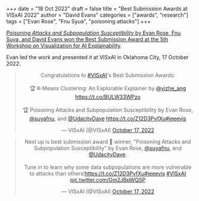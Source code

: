 +++
date = "18 Oct 2022"
draft = false
title = "Best Submission Awards at VISxAI 2022"
author = "David Evans"
categories = ["awards", "research"]
tags = ["Evan Rose", "Fnu Syua", "poisoning attacks"]
+++

<a href="https://uvasrg.github.io/poisoning/"><em>Poisoning Attacks and Subpopulation Susceptibility</em> by Evan Rose, Fnu Suya, and David Evans won the Best Submission Award at the <a href="https://visxai.io/">5th Workshop on Visualization for AI Explainability</a>.

Evan led the work and presented it at VISxAI in Oklahoma City, 17 October 2022.

<center>
<blockquote class="twitter-tweet"><p lang="en" dir="ltr">Congratulations to <a href="https://twitter.com/hashtag/VISxAI?src=hash&amp;ref_src=twsrc%5Etfw">#VISxAI</a>&#39;s Best Submission Awards:<br><br>🏆 K-Means Clustering: An Explorable Explainer by <a href="https://twitter.com/yizhe_ang?ref_src=twsrc%5Etfw">@yizhe_ang</a> <a href="https://t.co/BULW33WPzo">https://t.co/BULW33WPzo</a><br><br>🏆 Poisoning Attacks and Subpopulation Susceptibility by Evan Rose, <a href="https://twitter.com/suyafnu?ref_src=twsrc%5Etfw">@suyafnu</a>, and <a href="https://twitter.com/UdacityDave?ref_src=twsrc%5Etfw">@UdacityDave</a> <a href="https://t.co/Z12D3PvfXu">https://t.co/Z12D3PvfXu</a><a href="https://twitter.com/hashtag/ieeevis?src=hash&amp;ref_src=twsrc%5Etfw">#ieeevis</a></p>&mdash; VISxAI (@VISxAI) <a href="https://twitter.com/VISxAI/status/1582085676857577473?ref_src=twsrc%5Etfw">October 17, 2022</a></blockquote> <script async src="https://platform.twitter.com/widgets.js" charset="utf-8"></script>

<blockquote class="twitter-tweet"><p lang="en" dir="ltr">Next up is best submission award 🏅 winner, &quot;Poisoning Attacks and Subpopulation Susceptibility&quot; by Evan Rose, <a href="https://twitter.com/suyafnu?ref_src=twsrc%5Etfw">@suyafnu</a>, and <a href="https://twitter.com/UdacityDave?ref_src=twsrc%5Etfw">@UdacityDave</a>.<br><br>Tune in to learn why some data subpopulations are more vulnerable to attacks than others!<a href="https://t.co/Z12D3PvfXu">https://t.co/Z12D3PvfXu</a><a href="https://twitter.com/hashtag/ieeevis?src=hash&amp;ref_src=twsrc%5Etfw">#ieeevis</a> <a href="https://twitter.com/hashtag/VISxAI?src=hash&amp;ref_src=twsrc%5Etfw">#VISxAI</a> <a href="https://t.co/Gm2JBpWQSP">pic.twitter.com/Gm2JBpWQSP</a></p>&mdash; VISxAI (@VISxAI) <a href="https://twitter.com/VISxAI/status/1582117943889969153?ref_src=twsrc%5Etfw">October 17, 2022</a></blockquote> <script async src="https://platform.twitter.com/widgets.js" charset="utf-8"></script>
</center>